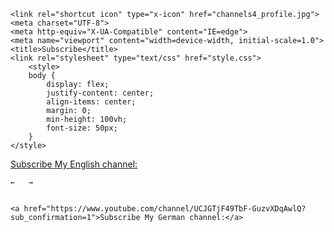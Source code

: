 <html lang="en">
<head>
    
    <link rel="shortcut icon" type="x-icon" href="channels4_profile.jpg">
    <meta charset="UTF-8">
    <meta http-equiv="X-UA-Compatible" content="IE=edge">
    <meta name="viewport" content="width=device-width, initial-scale=1.0">
    <title>Subscribe</title>
    <link rel="stylesheet" type="text/css" href="style.css">
        <style>
        body {
            display: flex;
            justify-content: center;
            align-items: center;
            margin: 0;
            min-height: 100vh;
            font-size: 50px;
        }
    </style>
</head>
<body background="Foggy Evening.jpg"> 
    <a href="https://www.youtube.com/channel/UCuBXRuMNTan_aULRc_JwcxQ?sub_confirmation=1">Subscribe My English channel:</a> 
     

    ←   →


    <a href="https://www.youtube.com/channel/UCJGTjF49TbF-GuzvXDqAwlQ?sub_confirmation=1">Subscribe My German channel:</a>
</body>
</html>
